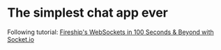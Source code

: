 # The simplest chat app ever

Following tutorial: [Fireship's WebSockets in 100 Seconds & Beyond with Socket.io
](https://www.youtube.com/watch?v=1BfCnjr_Vjg)
